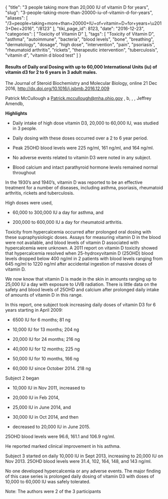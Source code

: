 {
    "title": "3 people taking more than 20,000 IU of vitamin D for years",
    "slug": "3-people-taking-more-than-20000-iu-of-vitamin-d-for-years",
    "aliases": [
        "/3+people+taking+more+than+20000+IU+of+vitamin+D+for+years+\u2013+Dec+2016",
        "/8123"
    ],
    "tiki_page_id": 8123,
    "date": "2016-12-23",
    "categories": [
        "Toxicity of Vitamin D"
    ],
    "tags": [
        "Toxicity of Vitamin D",
        "asthma",
        "autoimmune",
        "bacteria",
        "blood levels",
        "bone",
        "breathing",
        "dermatology",
        "dosage",
        "high dose",
        "intervention",
        "pain",
        "psoriasis",
        "rheumatoid arthritis",
        "rickets",
        "therapeutic intervention",
        "tuberculosis",
        "vitamin d",
        "vitamin d blood test"
    ]
}


#### Results of Daily oral Dosing with up to 60,000 International Units (iu) of vitamin d3 for 2 to 6 years in 3 adult males.

The Journal of Steroid Biochemistry and Molecular Biology, online 21 Dec 2016, http://dx.doi.org/10.1016/j.jsbmb.2016.12.009

Patrick McCullough a Patrick.mccullough@mha.ohio.gov , b, , , Jeffrey Amendb, 

 **Highlights** 

* Daily intake of high dose vitamin D3, 20,000 to 60,000 IU, was studied in 3 people.

* Daily dosing with these doses occurred over a 2 to 6 year period.

* Peak 25OHD blood levels were 225 ng/ml, 161 ng/ml, and 164 ng/ml.

* No adverse events related to vitamin D3 were noted in any subject.

* Blood calcium and intact parathyroid hormone levels remained normal throughout

In the 1930’s and 1940’s, vitamin D was reported to be an effective treatment for a number of diseases, including asthma, psoriasis, rheumatoid arthritis, rickets and tuberculosis. 

High doses were used, 

* 60,000 to 300,000 IU a day for asthma, and 

* 200,000 to 600,000 IU a day for rheumatoid arthritis. 

Toxicity from hypercalcemia occurred after prolonged oral dosing with these supraphysiologic doses. Assays for measuring vitamin D in the blood were not available, and blood levels of vitamin D associated with hypercalcemia were unknown. A 2011 report on vitamin D toxicity showed that hypercalcemia resolved when 25-hydroxyvitamin D (25OHD) blood levels dropped below 400 ng/ml in 2 patients with blood levels ranging from 645 ng/ml to 1220 ng/ml after accidental ingestion of massive doses of vitamin D. 

We now know that vitamin D is made in the skin in amounts ranging up to 25,000 IU a day with exposure to UVB radiation. There is little data on the safety and blood levels of 25OHD and calcium after prolonged daily intake of amounts of vitamin D in this range. 

In this report, one subject took increasing daily doses of vitamin D3 for 6 years starting in April 2009: 

* 6500 IU for 6 months; 81 ng

* 10,000 IU for 13 months; 204 ng

* 20,000 IU for 24 months; 216 ng

* 40,000 IU for 12 months; 225 ng

* 50,000 IU for 10 months, 166 ng

* 60,000 IU since October 2014. 218 ng

Subject 2 began 

* 10,000 IU in Nov 2011, increased to 

* 20,000 IU in Feb 2014, 

* 25,000 IU in June 2014, and 

* 30,000 IU in Oct 2014, and then 

* decreased to 20,000 IU in June 2015. 

25OHD blood levels were 96.6, 161.1 and 106.9 ng/ml. 

He reported marked clinical improvement in his asthma. 

Subject 3 started on daily 10,000 IU in Sept 2013, increasing to 20,000 IU on Nov 2013. 25OHD blood levels were 31.4, 102, 164, 148, and 143 ng/ml. 

No one developed hypercalcemia or any adverse events. The major finding of this case series is prolonged daily dosing of vitamin D3 with doses of 10,000 to 60,000 IU was safely tolerated.

Note: The authors were 2 of the 3 participants